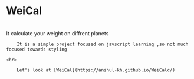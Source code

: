 <div>
    <h1>
        WeiCal
    </h1>
    <br>
        It calculate your weight on diffrent planets 
    <br/>

        It is a simple project focused on javscript learning ,so not much focused towards styling 

    <br>

        Let's look at [WeiCal](https://anshul-kh.github.io/WeiCalc/) 

</div>
